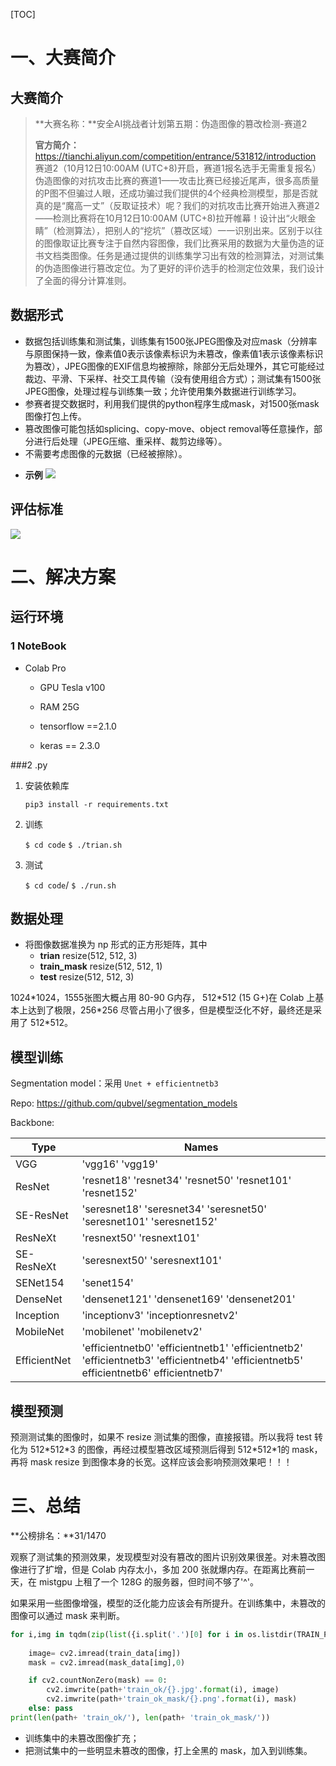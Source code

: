 [TOC]

# 一、大赛简介

## 大赛简介

> **大赛名称：**安全AI挑战者计划第五期：伪造图像的篡改检测-赛道2
>
> **官方简介：** https://tianchi.aliyun.com/competition/entrance/531812/introduction  赛道2（10月12日10:00AM (UTC+8)开启，赛道1报名选手无需重复报名）伪造图像的对抗攻击比赛的赛道1——攻击比赛已经接近尾声，很多高质量的P图不但骗过人眼，还成功骗过我们提供的4个经典检测模型，那是否就真的是“魔高一丈”（反取证技术）呢？我们的对抗攻击比赛开始进入赛道2——检测比赛将在10月12日10:00AM (UTC+8)拉开帷幕！设计出“火眼金睛”（检测算法），把别人的“挖坑”（篡改区域）一一识别出来。区别于以往的图像取证比赛专注于自然内容图像，我们比赛采用的数据为大量伪造的证书文档类图像。任务是通过提供的训练集学习出有效的检测算法，对测试集的伪造图像进行篡改定位。为了更好的评价选手的检测定位效果，我们设计了全面的得分计算准则。



## 数据形式

- 数据包括训练集和测试集，训练集有1500张JPEG图像及对应mask（分辨率与原图保持一致，像素值0表示该像素标识为未篡改，像素值1表示该像素标识为篡改），JPEG图像的EXIF信息均被擦除，除部分无后处理外，其它可能经过裁边、平滑、下采样、社交工具传输（没有使用组合方式）；测试集有1500张JPEG图像，处理过程与训练集一致；允许使用集外数据进行训练学习。
- 参赛者提交数据时，利用我们提供的python程序生成mask，对1500张mask图像打包上传。
- 篡改图像可能包括如splicing、copy-move、object removal等任意操作，部分进行后处理（JPEG压缩、重采样、裁剪边缘等）。
- 不需要考虑图像的元数据（已经被擦除）。

+ **示例**
  ![](https://tva1.sinaimg.cn/large/0081Kckwgy1gl1hbblod0j30iu083acy.jpg)



## 评估标准

![](https://tva1.sinaimg.cn/large/0081Kckwly1gl1h4m89brj30hb0gumy6.jpg)



# 二、解决方案

## 运行环境

### 1  NoteBook

+ Colab Pro
  + GPU   Tesla v100
  
  + RAM   25G
  
  + tensorflow ==2.1.0
  
  + keras == 2.3.0
  
    
  

###2  .py

1. 安装依赖库

   `pip3 install -r requirements.txt `

2. 训练

   `$ cd code`
   `$ ./trian.sh`

3. 测试

   `$ cd code`/
   `$ ./run.sh`

   

## 数据处理

+ 将图像数据准换为 np 形式的正方形矩阵，其中
  + **trian**             resize(512, 512, 3)
  + **train_mask** resize(512, 512, 1)
  + **test**               resize(512, 512, 3)

1024\*1024，1555张图大概占用 80-90 G内存， 512\*512 (15 G+)在 Colab 上基本上达到了极限，256\*256 尽管占用小了很多，但是模型泛化不好，最终还是采用了 512\*512。



## 模型训练

Segmentation model：采用 `Unet + efficientnetb3`

Repo: https://github.com/qubvel/segmentation_models

Backbone:

| Type         | Names                                                        |
| ------------ | ------------------------------------------------------------ |
| VGG          | 'vgg16' 'vgg19'                                              |
| ResNet       | 'resnet18' 'resnet34' 'resnet50' 'resnet101' 'resnet152'     |
| SE-ResNet    | 'seresnet18' 'seresnet34' 'seresnet50' 'seresnet101' 'seresnet152' |
| ResNeXt      | 'resnext50' 'resnext101'                                     |
| SE-ResNeXt   | 'seresnext50' 'seresnext101'                                 |
| SENet154     | 'senet154'                                                   |
| DenseNet     | 'densenet121' 'densenet169' 'densenet201'                    |
| Inception    | 'inceptionv3' 'inceptionresnetv2'                            |
| MobileNet    | 'mobilenet' 'mobilenetv2'                                    |
| EfficientNet | 'efficientnetb0' 'efficientnetb1' 'efficientnetb2' 'efficientnetb3' 'efficientnetb4' 'efficientnetb5' efficientnetb6' efficientnetb7' |



## 模型预测

预测测试集的图像时，如果不 resize 测试集的图像，直接报错。所以我将 test 转化为 512\*512\*3 的图像，再经过模型篡改区域预测后得到 512*512\*1的 mask，再将 mask resize 到图像本身的长宽。这样应该会影响预测效果吧！！！





# 三、总结

**公榜排名：**31/1470

观察了测试集的预测效果，发现模型对没有篡改的图片识别效果很差。对未篡改图像进行了扩增，但是 Colab 内存太小，多加 200 张就爆内存。在距离比赛前一天，在 mistgpu 上租了一个 128G  的服务器，但时间不够了'^'。



如果采用一些图像增强，模型的泛化能力应该会有所提升。在训练集中，未篡改的图像可以通过 mask 来判断。

```python
for i,img in tqdm(zip(list({i.split('.')[0] for i in os.listdir(TRAIN_PATH)}), range(0,len(os.listdir(TRAIN_PATH))))):
  
    image= cv2.imread(train_data[img])
    mask = cv2.imread(mask_data[img],0)

    if cv2.countNonZero(mask) == 0:
        cv2.imwrite(path+'train_ok/{}.jpg'.format(i), image)
        cv2.imwrite(path+'train_ok_mask/{}.png'.format(i), mask)
    else: pass    
print(len(path+ 'train_ok/'), len(path+ 'train_ok_mask/'))
```



+ 训练集中的未篡改图像扩充；
+ 把测试集中的一些明显未篡改的图像，打上全黑的 mask，加入到训练集。



  

  

